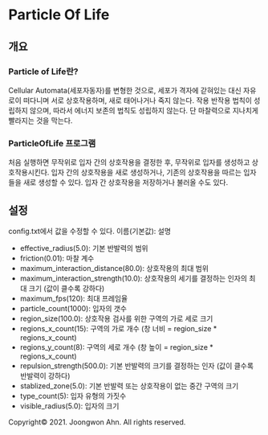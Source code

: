 # Particle Of Life

## 개요
### Particle of Life란?
Cellular Automata(세포자동자)를 변형한 것으로, 세포가 격자에 갇혀있는 대신 자유로이 떠다니며 서로 상호작용하며,
새로 태어나거나 죽지 않는다. 작용 반작용 법칙이 성립하지 않으며, 따라서 에너지 보존의 법칙도 성립하지 않는다.
단 마찰력으로 지나치게 빨라지는 것을 막는다.

### ParticleOfLife 프로그램
처음 실행하면 무작위로 입자 간의 상호작용을 결정한 후, 무작위로 입자를 생성하고 상호작용시킨다.
입자 간의 상호작용을 새로 생성하거나, 기존의 상호작용을 따르는 입자들을 새로 생성할 수 있다.
입자 간 상호작용을 저장하거나 불러올 수도 있다.

## 설정
config.txt에서 값을 수정할 수 있다. 이름(기본값): 설명
 * effective_radius(5.0): 기본 반발력의 범위
 * friction(0.01): 마찰 계수
 * maximum_interaction_distance(80.0): 상호작용의 최대 범위
 * maximum_interaction_strength(10.0): 상호작용의 세기를 결정하는 인자의 최대 크기 (값이 클수록 강하다)
 * maximum_fps(120): 최대 프레임율
 * particle_count(1000): 입자의 갯수
 * region_size(100.0): 상호작용 검사를 위한 구역의 가로 세로 크기
 * regions_x_count(15): 구역의 가로 개수 (창 너비 = region_size * regions_x_count)
 * regions_y_count(8): 구역의 세로 개수 (창 높이 = region_size * regions_x_count)
 * repulsion_strength(500.0): 기본 반발력의 크기를 결정하는 인자 (값이 클수록 반발력이 강하다)
 * stablized_zone(5.0): 기본 반발력 또는 상호작용이 없는 중간 구역의 크기
 * type_count(5): 입자 유형의 가짓수
 * visible_radius(5.0): 입자의 크기

Copyright© 2021. Joongwon Ahn. All rights reserved.
